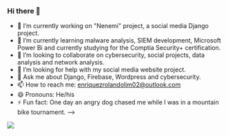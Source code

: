 ### Hi there 👋

- 🔭 I’m currently working on "Nenemi" project, a social media Django project.
- 🌱 I’m currently learning malware analysis, SIEM development, Microsoft Power Bi and currently studying for the Comptia Security+ certification.
- 👯 I’m looking to collaborate on cybersecurity, social projects, data analysis and network analysis.
- 🤔 I’m looking for help with my social media website project.
- 💬 Ask me about Django, Firebase, Wordpress and cybersecurity.
- 📫 How to reach me: enriquezrolandolim02@outlook.com
- 😄 Pronouns: He/his
- ⚡ Fun fact: One day an angry dog chased me while I was in a mountain bike tournament.
-->

<img src="https://github-readme-stats.vercel.app/api?username=Mr-Rolando7013&&show_icons=true&title_color=ffffff&icon_color=bb2acf&text_color=daf7dc&bg_color=151515">
